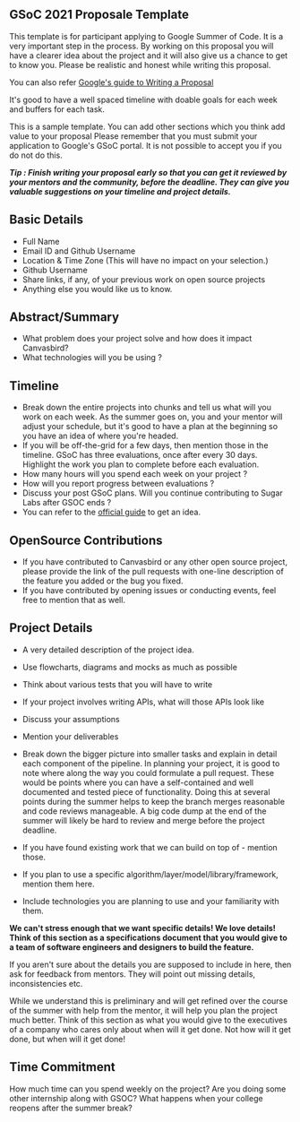 ## GSoC 2021 Proposale Template

This template is for participant applying to Google Summer of Code. It is a very important step in the process. By working on this proposal you will have a clearer idea about the project and it will also give us a chance to get to know you. Please be realistic and honest while writing this proposal. 

You can also refer [Google's guide to Writing a Proposal](https://google.github.io/gsocguides/student/writing-a-proposal)

It's good to have a well spaced timeline with doable goals for each week and buffers for each task. 

This is a sample template. You can add other sections which you think add value to your proposal
Please remember that you must submit your application to Google's GSoC portal. It is not possible to accept you if you do not do this.

***Tip : Finish writing your proposal early so that you can get it reviewed by your mentors and the community, before the deadline. They can give you valuable suggestions on your timeline and project details.***

## Basic Details

- Full Name
- Email ID and Github Username
- Location & Time Zone (This will have no impact on your selection.)
- Github Username
- Share links, if any, of your previous work on open source projects
- Anything else you would like us to know.

## Abstract/Summary

- What problem does your project solve and how does it impact Canvasbird?
- What technologies will you be using ?

## Timeline

- Break down the entire projects into chunks and tell us what will you work on each week.
As the summer goes on, you and your mentor will adjust your schedule, but it's good to have a plan at the beginning so you have an idea of where you're headed.
- If you will be off-the-grid for a few days, then mention those in the timeline.
GSoC has three evaluations, once after every 30 days. Highlight the work you plan to complete before each evaluation.
- How many hours will you spend each week on your project ?
- How will you report progress between evaluations ?
- Discuss your post GSoC plans. Will you continue contributing to Sugar Labs after GSOC ends ?
- You can refer to the [official guide](https://google.github.io/gsocguides/student/proposal-example-1) to get an idea. 

## OpenSource Contributions

- If you have contributed to Canvasbird or any other open source project, please provide the link of the pull requests with one-line description of the feature you added or the bug you fixed.
- If you have contributed by opening issues or conducting events, feel free to mention that as well.


## Project Details

- A very detailed description of the project idea.

- Use flowcharts, diagrams and mocks as much as possible

- Think about various tests that you will have to write

- If your project involves writing APIs, what will those APIs look like

- Discuss your assumptions

- Mention your deliverables

- Break down the bigger picture into smaller tasks and explain in detail each component of the pipeline. In planning your project, it is good to note where along the way you could formulate a pull request. These would be points where you can have a self-contained and well documented and tested piece of functionality. Doing this at several points during the summer helps to keep the branch merges reasonable and code reviews manageable. A big code dump at the end of the summer will likely be hard to review and merge before the project deadline.

- If you have found existing work that we can build on top of - mention those.

- If you plan to use a specific algorithm/layer/model/library/framework, mention them here.

- Include technologies you are planning to use and your familiarity with them.

**We can't stress enough that we want specific details! We love details! Think of this section as a specifications document that you would give to a team of software engineers and designers to build the feature.**

If you aren't sure about the details you are supposed to include in here, then ask for feedback from mentors. They will point out missing details, inconsistencies etc.

While we understand this is preliminary and will get refined over the course of the summer with help from the mentor, it will help you plan the project much better. Think of this section as what you would give to the executives of a company who cares only about when will it get done. Not how will it get done, but when will it get done!


## Time Commitment

How much time can you spend weekly on the project? Are you doing some other internship along with GSOC? What happens when your college reopens after the summer break?

